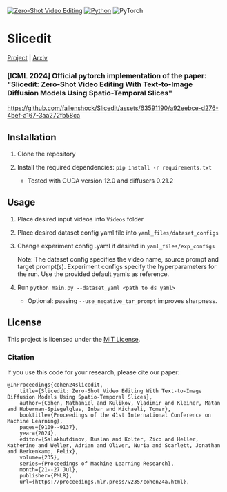 [![Zero-Shot Video Editing](https://img.shields.io/badge/zero%20shot-video%20editing-Green)](https://github.com/topics/video-editing)
[![Python](https://img.shields.io/badge/python-3.8+-blue?python-3670A0?style=for-the-badge&logo=python&logoColor=ffdd54)](https://www.python.org/downloads/release/python-38/)
![PyTorch](https://img.shields.io/badge/torch-2.0.0-red?PyTorch-%23EE4C2C.svg?style=for-the-badge&logo=PyTorch&logoColor=white)

# Slicedit

[Project](https://matankleiner.github.io/slicedit/) | [Arxiv](https://arxiv.org/abs/2405.12211) 
### [ICML 2024] Official pytorch implementation of the paper: "Slicedit: Zero-Shot Video Editing With Text-to-Image Diffusion Models Using Spatio-Temporal Slices"

https://github.com/fallenshock/Slicedit/assets/63591190/a92eebce-d276-4bef-a167-3aa272fb58ca

## Installation
1. Clone the repository

2. Install the required dependencies: `pip install -r requirements.txt`
	* Tested with CUDA version 12.0 and diffusers 0.21.2
## Usage
1. Place desired input videos into `Videos` folder

2. Place desired dataset config yaml file into `yaml_files/dataset_configs`

3. Change experiment config .yaml if desired in `yaml_files/exp_configs`

    Note: The dataset config specifies the video name, source prompt and target prompt(s).
     Experiment configs specify the hyperparameters for the run. Use the provided default yamls as reference.

4. Run `python main.py --dataset_yaml <path to ds yaml>`
	* Optional: passing `--use_negative_tar_prompt` improves sharpness.

## License
This project is licensed under the [MIT License](LICENSE).


### Citation
If you use this code for your research, please cite our paper:

```
@InProceedings{cohen24slicedit,
	title={Slicedit: Zero-Shot Video Editing With Text-to-Image Diffusion Models Using Spatio-Temporal Slices},
	author={Cohen, Nathaniel and Kulikov, Vladimir and Kleiner, Matan and Huberman-Spiegelglas, Inbar and Michaeli, Tomer},
	booktitle={Proceedings of the 41st International Conference on Machine Learning},
	pages={9109--9137},
	year={2024},
	editor={Salakhutdinov, Ruslan and Kolter, Zico and Heller, Katherine and Weller, Adrian and Oliver, Nuria and Scarlett, Jonathan and Berkenkamp, Felix},
	volume={235},
	series={Proceedings of Machine Learning Research},
	month={21--27 Jul},
	publisher={PMLR},
	url={https://proceedings.mlr.press/v235/cohen24a.html},
```
